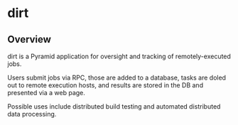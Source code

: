 dirt
====

Overview
--------

dirt is a Pyramid application for oversight and tracking of remotely-executed jobs.

Users submit jobs via RPC, those are added to a database, tasks are doled out to remote execution hosts, and results are stored in the DB and presented via a web page.

Possible uses include distributed build testing and automated distributed data processing.

